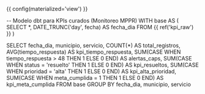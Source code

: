 {{ config(materialized='view') }}

-- Modelo dbt para KPIs curados (Monitoreo MPPR)
WITH base AS (
    SELECT 
        *,
        DATE_TRUNC('day', fecha) AS fecha_dia
    FROM {{ ref('kpi_raw') }}
)

SELECT
    fecha_dia,
    municipio,
    servicio,
    COUNT(*) AS total_registros,
    AVG(tiempo_respuesta) AS kpi_tiempo_respuesta,
    SUM(CASE WHEN tiempo_respuesta > 48 THEN 1 ELSE 0 END) AS alertas_caps,
    SUM(CASE WHEN status = 'resuelto' THEN 1 ELSE 0 END) AS kpi_resueltos,
    SUM(CASE WHEN prioridad = 'alta' THEN 1 ELSE 0 END) AS kpi_alta_prioridad,
    SUM(CASE WHEN meta_cumplida = 1 THEN 1 ELSE 0 END) AS kpi_meta_cumplida
FROM base
GROUP BY fecha_dia, municipio, servicio
